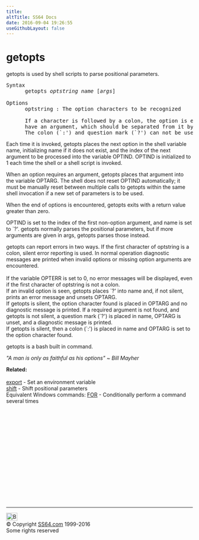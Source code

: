 ```yaml
---
title:
altTitle: SS64 Docs
date: 2016-09-04 19:26:55
useGithubLayout: false
---
```

<!-- #BeginLibraryItem "/Library/head_bash.lbi" --><!-- #EndLibraryItem --><h1>getopts</h1> 
<span class="body">getopts is used by shell scripts to parse positional parameters.</span><br>
<pre>Syntax
      getopts <i>optstring</i> <i>name</i> [<i>args</i>]

Options
      optstring : The option characters to be recognized

      If a character is followed by a colon, the option is expected to 
      have an argument, which should be separated from it by white space. 
      The colon (`:') and question mark (`?') can not be used as option characters.</pre>
<p>Each time it is invoked, getopts places the next option in the shell variable name, initializing name if it does not exist, and the index of the next argument 
  to be processed into the variable OPTIND. OPTIND is initialized to 1 each time the shell or a shell script is invoked. </p>
<p>When an option requires an argument, getopts places that argument into the variable OPTARG. The shell does not reset OPTIND automatically; it must be manually 
  reset between multiple calls to getopts within the same shell invocation if a new set of parameters is to be used. </p>
<p>When the end of options is encountered, getopts exits with a return value greater than zero. </p>
<p>OPTIND is set to the index of the first non-option argument, and name is set to `?'. getopts normally parses the positional parameters, but if more arguments 
  are given in args, getopts parses those instead. </p>
<p>getopts can report errors in two ways. If the first character of optstring is a colon, silent error reporting is used. In normal operation diagnostic messages 
are printed when invalid options or missing option arguments are encountered. 
<br>
<br>
If the variable OPTERR is set to 0, no error messages will be displayed, even if the first character of optstring is not a colon. <br>
If an invalid option is seen, getopts places `?' into name and, if not silent, prints an error message and unsets OPTARG. <br>
If getopts is silent, the option character found is placed in OPTARG and no diagnostic message is printed. If a required argument is not found, and getopts 
is not silent, a question mark (`?') is placed in name, OPTARG is unset, and a diagnostic message is printed. <br>
If getopts is silent, then a colon (`:') is placed in name and OPTARG is set to the option character found. </p>
<p>getopts is a bash built in command.</p>
<p class="quote"><i>"A man is only as faithful as his options" ~ Bill Mayher</i></p>
<p><b>Related:</b><br>
<br>
<a href="export.html">export</a> - Set an environment variable<br>
<a href="shift.html">shift</a> - Shift positional parameters <br>
Equivalent Windows commands: 
<a href="for.html">FOR</a> - Conditionally perform a command several times</p><!-- #BeginLibraryItem "/Library/foot_bash.lbi" --><p>
<!-- bash300 -->
<ins class="adsbygoogle" style="display:inline-block;width:300px;height:250px" data-ad-client="ca-pub-6140977852749469" data-ad-slot="4615356305"></ins>
<script>
(adsbygoogle = window.adsbygoogle || []).push({});
</script></p>
<hr>
<div id="bl" class="footer"><a href="getopts.html#"><img src="../images/top.png" width="30" height="22" alt="Back to the Top"></a></div>
<div id="br" class="footer, tagline">© Copyright <a href="../index.html">SS64.com</a> 1999-2016<br>
Some rights reserved</div><!-- #EndLibraryItem -->

